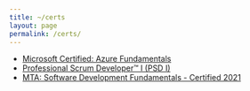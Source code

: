```yaml
---
title: ~/certs
layout: page
permalink: /certs/
---
```


- [Microsoft Certified: Azure Fundamentals](https://www.credly.com/badges/0c0e6e98-bfe5-448a-a0de-cffe9758133f)
- [Professional Scrum Developer™ I (PSD I)](https://www.credly.com/badges/510a6b54-392c-4102-9159-dccd94f1a6e2)
- [MTA: Software Development Fundamentals - Certified 2021](https://www.credly.com/badges/1e5d9278-aec1-4542-b44a-0307608e8788)
